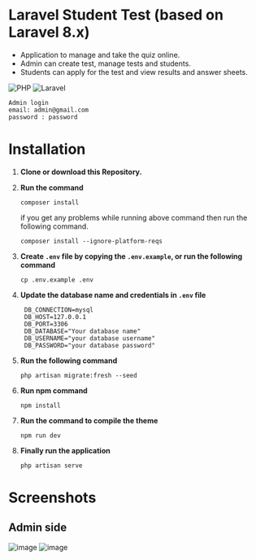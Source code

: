 # Laravel Student Test (based on Laravel 8.x)

- Application to manage and take the quiz online.
- Admin can create test, manage tests and students.
- Students can apply for the test and view results and answer sheets.



![PHP](https://img.shields.io/badge/PHP-777BB4?style=for-the-badge&logo=php&logoColor=white)
![Laravel](https://img.shields.io/badge/Laravel-FF2D20?style=for-the-badge&logo=laravel&logoColor=white)


```
Admin login
email: admin@gmail.com
password : password
```

# Installation

1. **Clone or download this Repository.**
2. **Run the command**
   ```
   composer install
   ```
   if you get any problems while running above command then run the following command.
   ```
   composer install --ignore-platform-reqs
   ```

3. **Create `.env` file by copying the `.env.example`, or run the following command**
   ```
   cp .env.example .env
   ```

4. **Update the database name and credentials in `.env` file**  
   ```
    DB_CONNECTION=mysql
    DB_HOST=127.0.0.1
    DB_PORT=3306
    DB_DATABASE="Your database name"
    DB_USERNAME="your database username"
    DB_PASSWORD="your database password"
   ```
5. **Run the following command**
   ```
   php artisan migrate:fresh --seed
   ```
6. **Run npm command**
   ```
   npm install
   ```
7. **Run the command to compile the theme**
    ```
    npm run dev
    ```
8. **Finally run the application**
   ```
   php artisan serve
   ```


# Screenshots

## Admin side

![image](https://user-images.githubusercontent.com/119964141/208668239-a454134d-2b1f-4dcd-a342-ea91a4f9b5db.png)
![image](https://user-images.githubusercontent.com/119964141/208668856-ca4682de-a10f-442f-b5b9-439de24602d3.png)



